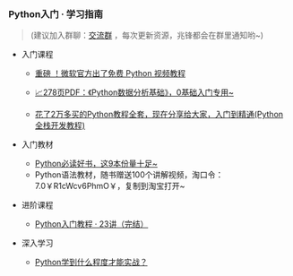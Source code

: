 ### Python入门 · 学习指南

> (建议加入群聊：[交流群](https://mp.weixin.qq.com/s/CadAaJUTUlXmTxJAjFUfPQ) ，每次更新资源，兆锋都会在群里通知哟~)

- 入门课程

  - [重磅 ！微软官方出了免费 Python 视频教程](https://mp.weixin.qq.com/s/T7z8HUG4GRMgYuQ6qtuR2A)

  - [📈](http://mp.weixin.qq.com/s?__biz=MzUzNTc5NjA4NQ==&mid=2247488135&idx=1&sn=335ceb34e42b82abe6d9c6a7a570098a&chksm=fa81529dcdf6db8bc3a385bd1e73eb684c5b31169c5aac5e324ca0c07e763bc9971cb47f707f&scene=21#wechat_redirect)[278页PDF：《Python数据分析基础》，0基础入门专用~](http://mp.weixin.qq.com/s?__biz=MzI2Nzg5MjgyNg==&mid=2247489987&idx=3&sn=f3147773c995dd939a9dcf114d074b23&chksm=eaf6b8f6dd8131e0bcb562e20e58ad8c7a0b3fb286c94a65b80af2918009ac2f0e90d4ecd3b4&scene=21#wechat_redirect)

  - [花了2万多买的Python教程全套，现在分享给大家，入门到精通(Python全栈开发教程)](https://www.acfun.cn/v/ac20463077)

    

- 入门教材

  - [Python必读好书，这9本份量十足~](http://mp.weixin.qq.com/s?__biz=MzI2Nzg5MjgyNg==&mid=2247486593&idx=1&sn=b4d9226cb02272ae014561692ff9fd0b&chksm=eaf6adb4dd8124a2af3525fb73e6dc6f7cc85b9c5bd5efce220c5a8f293d1b88352706828b05&scene=21#wechat_redirect)
  - Python语法教材，随书赠送100个讲解视频，淘口令：7.0￥R1cWcv6PhmO￥，复制到淘宝打开~



- 进阶课程
  - [Python入门教程 · 23讲（完结）](https://www.bilibili.com/video/BV17p4y1i7Vn)



- 深入学习
  - [Python学到什么程度才能实战？](https://www.bilibili.com/video/BV19X4y1K7TG)